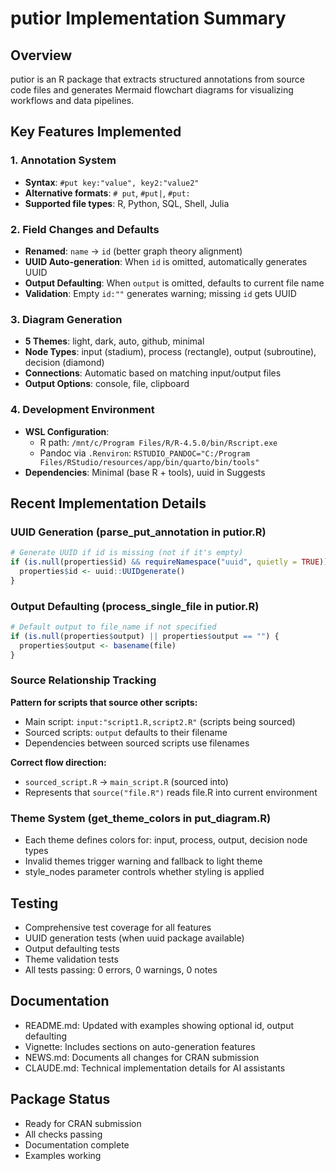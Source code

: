 # putior Implementation Summary

## Overview
putior is an R package that extracts structured annotations from source code files and generates Mermaid flowchart diagrams for visualizing workflows and data pipelines.

## Key Features Implemented

### 1. Annotation System
- **Syntax**: `#put key:"value", key2:"value2"`
- **Alternative formats**: `# put`, `#put|`, `#put:`
- **Supported file types**: R, Python, SQL, Shell, Julia

### 2. Field Changes and Defaults
- **Renamed**: `name` → `id` (better graph theory alignment)
- **UUID Auto-generation**: When `id` is omitted, automatically generates UUID
- **Output Defaulting**: When `output` is omitted, defaults to current file name
- **Validation**: Empty `id:""` generates warning; missing `id` gets UUID

### 3. Diagram Generation
- **5 Themes**: light, dark, auto, github, minimal
- **Node Types**: input (stadium), process (rectangle), output (subroutine), decision (diamond)
- **Connections**: Automatic based on matching input/output files
- **Output Options**: console, file, clipboard

### 4. Development Environment
- **WSL Configuration**: 
  - R path: `/mnt/c/Program Files/R/R-4.5.0/bin/Rscript.exe`
  - Pandoc via `.Renviron`: `RSTUDIO_PANDOC="C:/Program Files/RStudio/resources/app/bin/quarto/bin/tools"`
- **Dependencies**: Minimal (base R + tools), uuid in Suggests

## Recent Implementation Details

### UUID Generation (parse_put_annotation in putior.R)
```r
# Generate UUID if id is missing (not if it's empty)
if (is.null(properties$id) && requireNamespace("uuid", quietly = TRUE)) {
  properties$id <- uuid::UUIDgenerate()
}
```

### Output Defaulting (process_single_file in putior.R)
```r
# Default output to file_name if not specified
if (is.null(properties$output) || properties$output == "") {
  properties$output <- basename(file)
}
```

### Source Relationship Tracking

**Pattern for scripts that source other scripts:**
- Main script: `input:"script1.R,script2.R"` (scripts being sourced)
- Sourced scripts: `output` defaults to their filename
- Dependencies between sourced scripts use filenames

**Correct flow direction:**
- `sourced_script.R` → `main_script.R` (sourced into)
- Represents that `source("file.R")` reads file.R into current environment

### Theme System (get_theme_colors in put_diagram.R)
- Each theme defines colors for: input, process, output, decision node types
- Invalid themes trigger warning and fallback to light theme
- style_nodes parameter controls whether styling is applied

## Testing
- Comprehensive test coverage for all features
- UUID generation tests (when uuid package available)
- Output defaulting tests
- Theme validation tests
- All tests passing: 0 errors, 0 warnings, 0 notes

## Documentation
- README.md: Updated with examples showing optional id, output defaulting
- Vignette: Includes sections on auto-generation features
- NEWS.md: Documents all changes for CRAN submission
- CLAUDE.md: Technical implementation details for AI assistants

## Package Status
- Ready for CRAN submission
- All checks passing
- Documentation complete
- Examples working